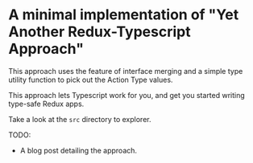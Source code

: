 # A minimal implementation of "Yet Another Redux-Typescript Approach"

This approach uses the feature of interface merging and a simple type utility function to pick out the Action Type values.

This approach lets Typescript work for you, and get you started writing type-safe Redux apps.

Take a look at the `src` directory to explorer.

TODO: 
* A blog post detailing the approach.
